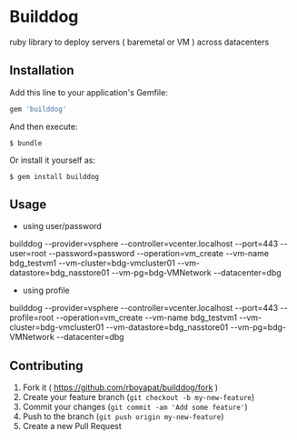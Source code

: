 # Builddog

ruby library to deploy servers ( baremetal or VM ) across datacenters

## Installation

Add this line to your application's Gemfile:

```ruby
gem 'builddog'
```

And then execute:

    $ bundle

Or install it yourself as:

    $ gem install builddog

## Usage

* using user/password

builddog --provider=vsphere --controller=vcenter.localhost --port=443 --user=root --password=password --operation=vm_create --vm-name bdg_testvm1 --vm-cluster=bdg-vmcluster01  --vm-datastore=bdg_nasstore01 --vm-pg=bdg-VMNetwork --datacenter=dbg

* using profile

builddog --provider=vsphere --controller=vcenter.localhost --port=443 --profile=root --operation=vm_create --vm-name bdg_testvm1 --vm-cluster=bdg-vmcluster01  --vm-datastore=bdg_nasstore01 --vm-pg=bdg-VMNetwork --datacenter=dbg

## Contributing

1. Fork it ( https://github.com/rboyapat/builddog/fork )
2. Create your feature branch (`git checkout -b my-new-feature`)
3. Commit your changes (`git commit -am 'Add some feature'`)
4. Push to the branch (`git push origin my-new-feature`)
5. Create a new Pull Request
